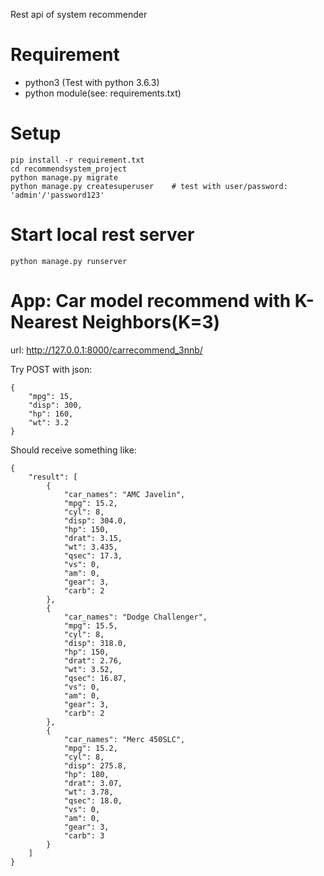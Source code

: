 
Rest api of system recommender  

# Requirement
- python3 (Test with python 3.6.3)
- python module(see: requirements.txt)

# Setup
```
pip install -r requirement.txt
cd recommendsystem_project
python manage.py migrate
python manage.py createsuperuser    # test with user/password: 'admin'/'password123'
```

# Start local rest server  
```
python manage.py runserver
```

# App: Car model recommend with K-Nearest Neighbors(K=3)
url: http://127.0.0.1:8000/carrecommend_3nnb/

Try POST with json:  
```
{
    "mpg": 15,
    "disp": 300,
    "hp": 160,
    "wt": 3.2
}
```

Should receive something like:  
```
{
    "result": [
        {
            "car_names": "AMC Javelin",
            "mpg": 15.2,
            "cyl": 8,
            "disp": 304.0,
            "hp": 150,
            "drat": 3.15,
            "wt": 3.435,
            "qsec": 17.3,
            "vs": 0,
            "am": 0,
            "gear": 3,
            "carb": 2
        },
        {
            "car_names": "Dodge Challenger",
            "mpg": 15.5,
            "cyl": 8,
            "disp": 318.0,
            "hp": 150,
            "drat": 2.76,
            "wt": 3.52,
            "qsec": 16.87,
            "vs": 0,
            "am": 0,
            "gear": 3,
            "carb": 2
        },
        {
            "car_names": "Merc 450SLC",
            "mpg": 15.2,
            "cyl": 8,
            "disp": 275.8,
            "hp": 180,
            "drat": 3.07,
            "wt": 3.78,
            "qsec": 18.0,
            "vs": 0,
            "am": 0,
            "gear": 3,
            "carb": 3
        }
    ]
}
```

